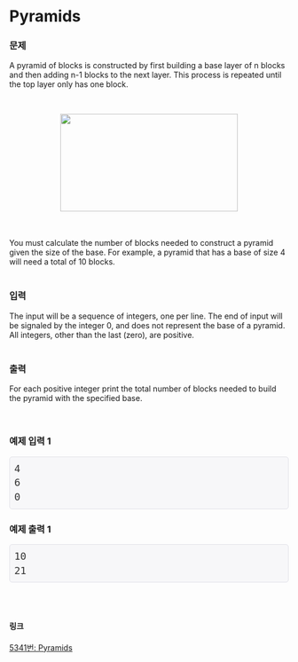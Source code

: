 # Pyramids

### 문제
A pyramid of blocks is constructed by first building a base layer of n blocks and then adding n-1 blocks to the next layer. This process is repeated until the top layer only has one block.

<p>&nbsp;</p><div class="separator" style="clear: both; text-align: center;"><div class="separator" style="clear: both; text-align: center;"><a href="https://blogger.googleusercontent.com/img/a/AVvXsEiMAa4Xivw0tjgM2dCRBEcdfl9oFnwNKw2cPFgQm4r5vyHIRxmii3kuZJMMnXHMBFR2XuYHvjjryU5k3exer9RhTDOClqXd_Zr-EaC8rMEQynXPFkoBW3dHkB6pDSZ0bGKmcXdCvsS5VY86v1ZjSM70UfUyHcjc9bUzT4NuxvCPAjIKQN3NFCrl89ufAA" style="margin-left: 1em; margin-right: 1em;"><img alt="" data-original-height="322" data-original-width="584" height="176" src="https://blogger.googleusercontent.com/img/a/AVvXsEiMAa4Xivw0tjgM2dCRBEcdfl9oFnwNKw2cPFgQm4r5vyHIRxmii3kuZJMMnXHMBFR2XuYHvjjryU5k3exer9RhTDOClqXd_Zr-EaC8rMEQynXPFkoBW3dHkB6pDSZ0bGKmcXdCvsS5VY86v1ZjSM70UfUyHcjc9bUzT4NuxvCPAjIKQN3NFCrl89ufAA" width="320" /></a></div><br /><br /></div><p></p>
You must calculate the number of blocks needed to construct a pyramid given the size of the base. For example, a pyramid that has a base of size 4 will need a total of 10 blocks.
<br></br>

### 입력
The input will be a sequence of integers, one per line. The end of input will be signaled by the integer 0, and does not represent the base of a pyramid. All integers, other than the last (zero), are positive.
<br></br>

### 출력
For each positive integer print the total number of blocks needed to build the pyramid with the specified base.
<br></br>
#

### 예제 입력 1
<pre class="sampledata" id="sample-output-1" style="background-color: #f7f7f9; border-radius: 5px; border: 1px solid rgb(225, 225, 232); box-sizing: border-box; color: #333333; font-family: Menlo, Monaco, &quot;Source Code Pro&quot;, consolas, monospace; font-size: 18px; line-height: 1.42857; margin-bottom: 10px; margin-top: 0px; overflow-wrap: normal; overflow: scroll auto; padding: 8px; word-break: normal;">4
6
0</pre>

### 예제 출력 1
<pre class="sampledata" id="sample-output-1" style="background-color: #f7f7f9; border-radius: 5px; border: 1px solid rgb(225, 225, 232); box-sizing: border-box; color: #333333; font-family: Menlo, Monaco, &quot;Source Code Pro&quot;, consolas, monospace; font-size: 18px; line-height: 1.42857; margin-bottom: 10px; margin-top: 0px; overflow-wrap: normal; overflow: scroll auto; padding: 8px; word-break: normal;">10
21</pre>
<br></br>

#### 링크
[5341번: Pyramids](https://www.acmicpc.net/problem/5341)
